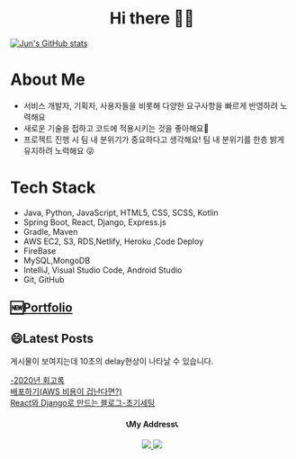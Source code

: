 <h1 align="center">Hi there 🙋‍♂️</h1>

[![Jun's GitHub stats](https://github-readme-stats.vercel.app/api?username=wnsdudSoftkim)](https://github.com/wnsdudSoftkim/github-readme-stats)
# About Me
- 서비스 개발자, 기획자, 사용자들을 비롯해 다양한 요구사항을 빠르게 반영하려 노력해요
- 새로운 기술을 접하고 코드에 적용시키는 것을 좋아해요🏅
- 프로젝트 진행 시 팀 내 분위기가 중요하다고 생각해요! 팀 내 분위기를 한층 밝게 유지하려 노력해요 😜
# Tech Stack
- Java, Python, JavaScript, HTML5, CSS, SCSS, Kotlin
- Spring Boot, React, Django, Express.js
- Gradle, Maven
- AWS EC2, S3, RDS,Netlify, Heroku ,Code Deploy
- FireBase
- MySQL,MongoDB
- IntelliJ, Visual Studio Code, Android Studio
- Git, GitHub
<h2 allign="center"> <a href="https://wooden-stag-663.notion.site/Hi-I-am-JunYoung-Backend-Engineer-Web-Developer-57ce35399cf2499cb94f6d8aa1065d63">🆕Portfolio</a><br/></h2>
<h2 allign="center">😄Latest Posts</h2>
<div >
  <p>게시물이 보여지는데 10초의 delay현상이 나타날 수 있습니다.</p>
  <a href="https://objective-blackwell-219591.netlify.app/">-2020년 회고록</a><br/>
  <a href="https://objective-blackwell-219591.netlify.app/">배포하기(AWS 비용이 겁난다면?)</a><br/>
  <a href="https://objective-blackwell-219591.netlify.app/">React와 Django로 만드는 블로그-초기세팅</a>
</div>
<h4 align="center">📞My Address📞</h3>
<p align="center"> 
  <a href="https://www.instagram.com/cm_jun0/">
    <img src="https://img.shields.io/badge/Instagram-E4405F?logo=Instagram&logoColor=white&link="https://www.instagram.com/cm_jun0/"">
  </a>
   <a href="https://velog.io/@cmong">
    <img src="http://img.shields.io/badge/-Velog-20c997?style=flat&link="https://velog.io/@cmong"">
  </a>
</p>

